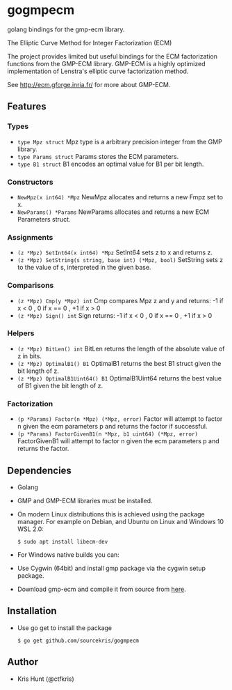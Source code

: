 # gogmpecm

golang bindings for the gmp-ecm library.

The Elliptic Curve Method for Integer Factorization (ECM)

The project provides limited but useful bindings for the ECM factorization functions from the
GMP-ECM library. GMP-ECM is a highly optimized implementation of Lenstra's elliptic curve 
factorization method. 

See http://ecm.gforge.inria.fr/ for more about GMP-ECM.

## Features

### Types
 * `type Mpz struct` Mpz type is a arbitrary precision integer from the GMP library.
 * `type Params struct` Params stores the ECM parameters.
 * `type B1 struct` B1 encodes an optimal value for B1 per bit length.
### Constructors
 * `NewMpz(x int64) *Mpz` NewMpz allocates and returns a new Fmpz set to x.
 * `NewParams() *Params` NewParams allocates and returns a new ECM Parameters struct.
### Assignments
 * `(z *Mpz) SetInt64(x int64) *Mpz` SetInt64 sets z to x and returns z.
 * `(z *Mpz) SetString(s string, base int) (*Mpz, bool)` SetString sets z to the value of s, 
   interpreted in the given base.
### Comparisons
 * `(z *Mpz) Cmp(y *Mpz) int` Cmp compares Mpz z and y and returns: -1 if x <  0 , 0 if x == 0 ,
   +1 if x >  0
 * `(z *Mpz) Sign() int` Sign returns: -1 if x <  0 , 0 if x == 0 , +1 if x >  0
### Helpers
 * `(z *Mpz) BitLen() int` BitLen returns the length of the absolute value of z in bits.
 * `(z *Mpz) OptimalB1() B1` OptimalB1 returns the best B1 struct given the bit length of z.
 * `(z *Mpz) OptimalB1Uint64() B1` OptimalB1Uint64 returns the best value of B1 given the bit length
   of z.
### Factorization
 * `(p *Params) Factor(n *Mpz) (*Mpz, error)` Factor will attempt to factor n given the ecm 
   parameters p and returns the factor if successful.
 * `(p *Params) FactorGivenB1(n *Mpz, b1 uint64) (*Mpz, error)` FactorGivenB1 will attempt to factor
   n given the ecm parameters p and returns the factor.

## Dependencies

 * Golang
 * GMP and GMP-ECM libraries must be installed. 
  * On modern Linux distributions this is achieved using the package manager. For example on Debian,
    and Ubuntu on Linux and Windows 10 WSL 2.0:

    ```
    $ sudo apt install libecm-dev
    ```
  * For Windows native builds you can:
   * Use Cygwin (64bit) and install gmp package via the cygwin setup package. 
   * Download gmp-ecm and compile it from source from [here](https://gitlab.inria.fr/zimmerma/ecm).


## Installation

 * Use go get to install the package
   ```
   $ go get github.com/sourcekris/gogmpecm
   ```

## Author

 * Kris Hunt (@ctfkris)